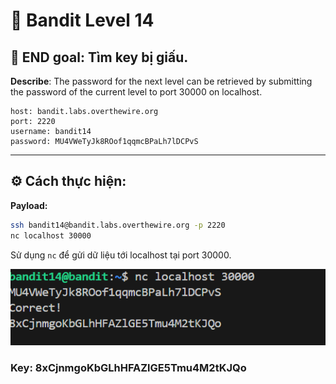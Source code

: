 # 🎯 Bandit Level 14

## 📌 END goal: Tìm key bị giấu.
**Describe**: The password for the next level can be retrieved by submitting the password of the current level to port 30000 on localhost.

```
host: bandit.labs.overthewire.org
port: 2220
username: bandit14
password: MU4VWeTyJk8ROof1qqmcBPaLh7lDCPvS

```
---

## ⚙️ Cách thực hiện:
**Payload:**
```bash
ssh bandit14@bandit.labs.overthewire.org -p 2220
nc localhost 30000
```

Sử dụng ```nc``` để gửi dữ liệu tới localhost tại port 30000.

![alt text](./image/Level14.png)

### Key: 8xCjnmgoKbGLhHFAZlGE5Tmu4M2tKJQo